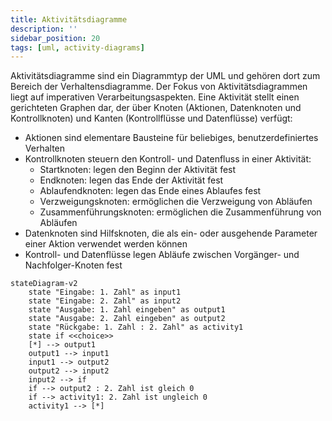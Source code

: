 ```yaml
---
title: Aktivitätsdiagramme
description: ''
sidebar_position: 20
tags: [uml, activity-diagrams]
---
```


Aktivitätsdiagramme sind ein Diagrammtyp der UML und gehören dort zum Bereich der Verhaltensdiagramme. Der Fokus von Aktivitätsdiagrammen liegt auf imperativen Verarbeitungsaspekten. Eine Aktivität stellt einen gerichteten Graphen dar, der über Knoten (Aktionen,
Datenknoten und Kontrollknoten) und Kanten (Kontrollflüsse und Datenflüsse) verfügt:

- Aktionen sind elementare Bausteine für beliebiges, benutzerdefiniertes Verhalten
- Kontrollknoten steuern den Kontroll- und Datenfluss in einer Aktivität:
  - Startknoten: legen den Beginn der Aktivität fest
  - Endknoten: legen das Ende der Aktivität fest
  - Ablaufendknoten: legen das Ende eines Ablaufes fest
  - Verzweigungsknoten: ermöglichen die Verzweigung von Abläufen
  - Zusammenführungsknoten: ermöglichen die Zusammenführung von Abläufen
- Datenknoten sind Hilfsknoten, die als ein- oder ausgehende Parameter einer Aktion verwendet werden können
- Kontroll- und Datenflüsse legen Abläufe zwischen Vorgänger- und Nachfolger-Knoten fest

```mermaid
stateDiagram-v2
    state "Eingabe: 1. Zahl" as input1
    state "Eingabe: 2. Zahl" as input2
    state "Ausgabe: 1. Zahl eingeben" as output1
    state "Ausgabe: 2. Zahl eingeben" as output2
    state "Rückgabe: 1. Zahl : 2. Zahl" as activity1
    state if <<choice>>
    [*] --> output1
    output1 --> input1
    input1 --> output2
    output2 --> input2
    input2 --> if
    if --> output2 : 2. Zahl ist gleich 0
    if --> activity1: 2. Zahl ist ungleich 0
    activity1 --> [*]
```
